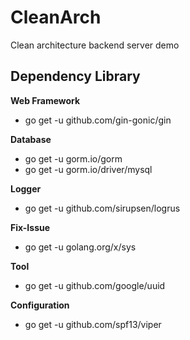 # CleanArch
Clean architecture backend server demo

## Dependency Library

**Web Framework**
- go get -u github.com/gin-gonic/gin

**Database**
- go get -u gorm.io/gorm
- go get -u gorm.io/driver/mysql

**Logger**
- go get -u github.com/sirupsen/logrus

**Fix-Issue**
- go get -u golang.org/x/sys 

**Tool**
- go get -u github.com/google/uuid

**Configuration**
- go get -u github.com/spf13/viper